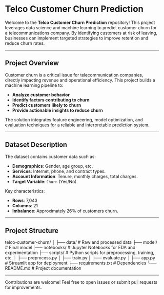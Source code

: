 # Telco Customer Churn Prediction

Welcome to the **Telco Customer Churn Prediction** repository! This project leverages data science and machine learning to predict customer churn for a telecommunications company. By identifying customers at risk of leaving, businesses can implement targeted strategies to improve retention and reduce churn rates.

---

## Project Overview

Customer churn is a critical issue for telecommunication companies, directly impacting revenue and operational efficiency. This project builds a machine learning pipeline to:

- **Analyze customer behavior**
- **Identify factors contributing to churn**
- **Predict customers likely to churn**
- **Provide actionable insights to reduce churn**

The solution integrates feature engineering, model optimization, and evaluation techniques for a reliable and interpretable prediction system.

---

## Dataset Description

The dataset contains customer data such as:

- **Demographics**: Gender, age group, etc.
- **Services**: Internet, phone, and contract types.
- **Account Information**: Tenure, monthly charges, total charges.
- **Target Variable**: `Churn` (Yes/No).

Key characteristics:
- **Rows**: 7,043
- **Columns**: 21
- **Imbalance**: Approximately 26% of customers churn.

---

## Project Structure

telco-customer-churn/
│
├── data/                   # Raw and processed data
├── model/                  # Final model
├── notebooks/              # Jupyter Notebooks for EDA and experimentation
├── scripts/                # Python scripts for preprocessing, training, etc.
│   ├── preprocess.py
│   ├── train.py
│   ├── evaluate.py
│
├── app.py                  # Streamlit app for deployment
├── requirements.txt        # Dependencies
└── README.md               # Project documentation

---

Contributions are welcome! Feel free to open issues or submit pull requests for improvements.